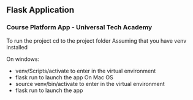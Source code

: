 ## Flask Application

### Course Platform App - Universal Tech Academy

To run the project cd to the project folder
Assuming that you have venv installed

On windows:
  - venv/Scripts/activate to enter in the virtual environment
  - flask run to launch the app
On Mac OS
  - source venv/bin/activate to enter in the virtual environment
  - flask run to launch the app

